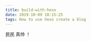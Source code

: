 ```yaml
---
title: build-with-hexo
date: 2019-10-09 18:15:25
tags: How to use hexo create a blog
---
```

民民 真帅 ！